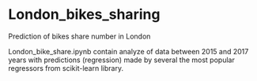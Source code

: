# London_bikes_sharing
Prediction of bikes share number in London


London_bike_share.ipynb contain analyze of data between 2015 and 2017 years with predictions (regression) made by several the most popular regressors from scikit-learn library.

